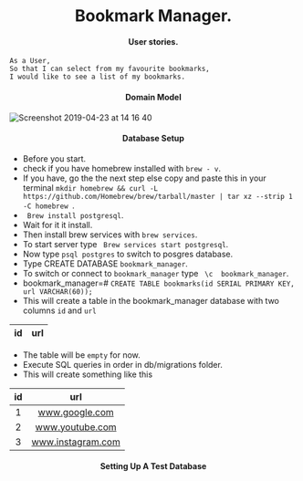 <h1 align='center'>
Bookmark Manager.
</h1>

<h4 align='center'>
User stories.
</h4>

``` 
As a User,
So that I can select from my favourite bookmarks,
I would like to see a list of my bookmarks.
```
<h4 align='center'>
Domain Model
</h4>


![Screenshot 2019-04-23 at 14 16 40](https://user-images.githubusercontent.com/44544977/56584109-f46f8e80-65d2-11e9-9e8a-1277510bf339.png)

<h4 align='center'>
Database Setup
</h4>

- Before you start.
- check if you have homebrew installed with ``brew - v``.
- If you have, go the the next step else copy and paste this in your terminal ``mkdir homebrew && curl -L https://github.com/Homebrew/brew/tarball/master | tar xz --strip 1 -C homebrew ``.
- `` Brew install postgresql``.
- Wait for it it install.
- Then install brew services with ``brew services``.
- To start server type `` Brew services start postgresql``.
- Now type ``psql postgres`` to switch to posgres database.
- Type CREATE DATABASE ``bookmark_manager``.
- To switch or connect to ``bookmark_manager`` type `` \c  bookmark_manager``.
- bookmark_manager=# ``CREATE TABLE bookmarks(id SERIAL PRIMARY KEY, url VARCHAR(60));`` 
- This will create a table in the bookmark_manager database with two columns ``id`` and ``url ``

|    id |   url  |
| :---: | :---: |


- The table will be ``empty`` for now.
- Execute SQL queries in order in db/migrations folder.
- This will create something like this


|    id     |   url            |
| :---:     |   :---:          |
| 1         | www.google.com   |
| 2         | www.youtube.com  |
| 3         | www.instagram.com|


<h4 align='center'>
Setting Up A Test Database
</h4>

